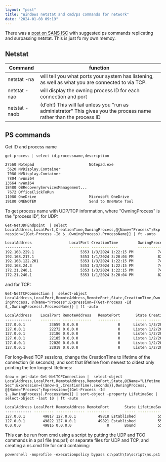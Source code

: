 ```yaml
---
layout: "post"
title: "Windows netstat and cmd/ps commands for network"
date: "2024-01-08 09:19"
---
```

There was a [post on SANS ISC](https://isc.sans.edu/diary/Netstat+but+Better+and+in+PowerShell/30532) with suggested ps commands replicating and surpassing netstat. This is just fo my own memoy.

## Netstat

|Command|function|
|-------|--------|
|netstat -na|will tell you what ports your system has listening, as well as what you are connected to via TCP.|
|netstat -nao|will display the owning process ID for each connection and port|
|netstat -naob|(d'oh!) This will fail unless you "run as administrator" This gives you the process name rather than the process ID|

## PS commands

Get ID and process name

`get-process | select id,processname,description`

```bash
27560 Notepad                         Notepad.exe
 5620 NVDisplay.Container
 7080 NVDisplay.Container
 7804 nvWmi64
13664 nvWmi64
18480 OBRecoveryServicesManagement...
 7672 OfficeClickToRun
11080 OneDrive                        Microsoft OneDrive
19180 ONENOTEM                        Send to OneNote Tool
```

To get process name with UDP/TCP information, where "OwningProcess" is the "process ID", for UDP:

`Get-NetUDPEndpoint  | select LocalAddress,LocalPort,CreationTime,OwningProcess,@{Name="Process";Expression={(Get-Process -Id $_.OwningProcess).ProcessName}} | ft -auto`

```bash
LocalAddress                 LocalPort CreationTime         OwningProcess Process
------------                 --------- ------------         ------------- -------
192.168.229.1                     5353 1/3/2024 1:22:15 PM           7400 mDNSResponder
192.168.217.1                     5353 1/1/2024 3:20:04 PM           8216 TeamViewer_Service
192.168.122.201                   5353 1/3/2024 1:22:15 PM           7400 mDNSResponder
192.168.24.3                      5353 1/3/2024 1:22:15 PM           7400 mDNSResponder
172.21.240.1                      5353 1/3/2024 1:22:15 PM           7400 mDNSResponder
172.21.240.1                      5353 1/1/2024 3:20:04 PM           8216 TeamViewer_Service
```

and for TCP:

`Get-NetTCPConnection |  select-object LocalAddress,LocalPort,RemoteAddress,RemotePort,State,CreationTime,OwningProcess, @{Name="Process";Expression={(Get-Process -Id $_.OwningProcess).ProcessName}} | ft -auto`

```bash
LocalAddress    LocalPort RemoteAddress   RemotePort       State CreationTime          OwningProcess Process
------------    --------- -------------   ----------       ----- ------------          ------------- -------
127.0.0.1           23659 0.0.0.0                  0      Listen 1/3/2024 7:56:00 AM           25660 vpnui
127.0.0.1           22272 0.0.0.0                  0      Listen 1/2/2024 6:36:20 PM           25660 vpnui
127.0.0.1           22186 0.0.0.0                  0      Listen 1/2/2024 6:28:17 PM           25660 vpnui
127.0.0.1           22185 0.0.0.0                  0      Listen 1/2/2024 6:33:47 PM           25660 vpnui
127.0.0.1           22020 0.0.0.0                  0      Listen 1/2/2024 6:21:54 PM           25660 vpnui
127.0.0.1           22019 0.0.0.0                  0      Listen 1/2/2024 6:30:36 PM           25660 vpnui
```

For long-lived TCP sessions, change the CreationTime to lifetime of the connection (in seconds), and sort that lifetime from newest to oldest only printing the ten longest lifetimes:

`$now = get-date
Get-NetTCPConnection |  select-object LocalAddress,LocalPort,RemoteAddress,RemotePort,State,@{Name="LifetimeSec";Expression={($now-$_.CreationTime).seconds}},OwningProcess, @{Name="Process";Expression={(Get-Process -Id $_.OwningProcess).ProcessName}} | sort-object -property LifetimeSec | select-object -last 10 | ft -auto`

```bash
LocalAddress LocalPort RemoteAddress RemotePort       State LifetimeSec OwningProcess Process
------------ --------- ------------- ----------       ----- ----------- ------------- -------
127.0.0.1        49817 127.0.0.1          49818 Established          55         17936 atmgr
127.0.0.1        49822 127.0.0.1          49821 Established          55         17936 atmgr
0.0.0.0          49816 0.0.0.0                0       Bound          55         17936 atmgr
```

This can be run from cmd using a script by putting the UDP and TCO commands in a ps1 file (ns.ps1) or separate files for UDP and TCP, and creating a ns.cmd file for cmd containing:

`powershell -noprofile -executionpolicy bypass c:\path\to\script\ns.ps1`